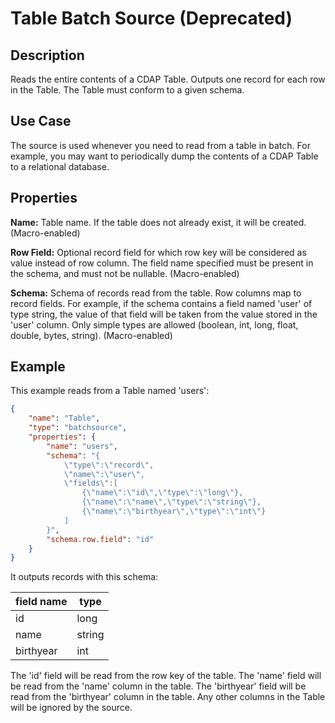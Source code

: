 # Table Batch Source (Deprecated)


Description
-----------
Reads the entire contents of a CDAP Table. Outputs one record for each row in the Table.
The Table must conform to a given schema. 


Use Case
--------
The source is used whenever you need to read from a table in batch. For example,
you may want to periodically dump the contents of a CDAP Table to a relational database.


Properties
----------
**Name:** Table name. If the table does not already exist, it will be created. (Macro-enabled)

**Row Field:** Optional record field for which row key will be considered as value instead of row column.
The field name specified must be present in the schema, and must not be nullable. (Macro-enabled)

**Schema:** Schema of records read from the table. Row columns map to record
fields. For example, if the schema contains a field named 'user' of type string, the value
of that field will be taken from the value stored in the 'user' column. Only simple types
are allowed (boolean, int, long, float, double, bytes, string). (Macro-enabled)


Example
-------
This example reads from a Table named 'users':

```json
{
    "name": "Table",
    "type": "batchsource",
    "properties": {
        "name": "users",
        "schema": "{
            \"type\":\"record\",
            \"name\":\"user\",
            \"fields\":[
                {\"name\":\"id\",\"type\":\"long\"},
                {\"name\":\"name\",\"type\":\"string\"},
                {\"name\":\"birthyear\",\"type\":\"int\"}
            ]
        }",
        "schema.row.field": "id"
    }
}
```

It outputs records with this schema:

| field name     | type                |
| -------------- | ------------------- |
| id             | long                |
| name           | string              |
| birthyear      | int                 |

The 'id' field will be read from the row key of the table. The 'name' field will be read from the
'name' column in the table. The 'birthyear' field will be read from the 'birthyear' column in the
table. Any other columns in the Table will be ignored by the source.
